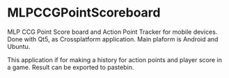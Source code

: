 MLPCCGPointScoreboard
=====================

MLP CCG Point Score board and Action Point Tracker for mobile devices.
Done with Qt5, as Crossplatform application. 
Main plaform is Android and Ubuntu.

This application if for making a history for action points and player score in a game.
Result can be exported to pastebin.
